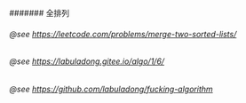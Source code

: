 #######
 全排列

 ###### @see https://leetcode.com/problems/merge-two-sorted-lists/
 ###### @see  https://labuladong.gitee.io/algo/1/6/
 ###### @see  https://github.com/labuladong/fucking-algorithm
